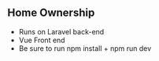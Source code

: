 
## Home Ownership
- Runs on Laravel back-end
- Vue Front end
- Be sure to run npm install + npm run dev
